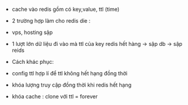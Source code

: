 + cache vào redis gồm có key,value, ttl (time)

+ 2 trường hợp làm cho redis die : 
+ vps, hosting sập
+ 1 lượt lớn dữ liệu đi vào mà ttl của key redis hết hàng -> sập db -> sập reids

+ Cách khác phục:
+ config ttl hợp lí để ttl không hết hạng đồng thời 
+ khóa lượng truy cập đồng thời khi redis hết hạng
+ khóa cache : clone với ttl = forever